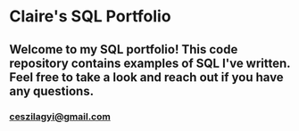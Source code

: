 # Claire's SQL Portfolio

## Welcome to my SQL portfolio! This code repository contains examples of SQL I've written. Feel free to take a look and reach out if you have any questions.

### ceszilagyi@gmail.com
